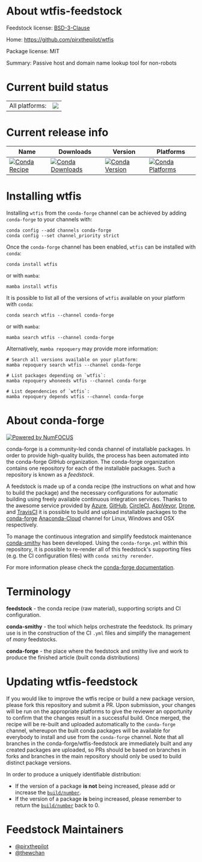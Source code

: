 About wtfis-feedstock
=====================

Feedstock license: [BSD-3-Clause](https://github.com/conda-forge/wtfis-feedstock/blob/main/LICENSE.txt)

Home: https://github.com/pirxthepilot/wtfis

Package license: MIT

Summary: Passive host and domain name lookup tool for non-robots

Current build status
====================


<table><tr><td>All platforms:</td>
    <td>
      <a href="https://dev.azure.com/conda-forge/feedstock-builds/_build/latest?definitionId=17108&branchName=main">
        <img src="https://dev.azure.com/conda-forge/feedstock-builds/_apis/build/status/wtfis-feedstock?branchName=main">
      </a>
    </td>
  </tr>
</table>

Current release info
====================

| Name | Downloads | Version | Platforms |
| --- | --- | --- | --- |
| [![Conda Recipe](https://img.shields.io/badge/recipe-wtfis-green.svg)](https://anaconda.org/conda-forge/wtfis) | [![Conda Downloads](https://img.shields.io/conda/dn/conda-forge/wtfis.svg)](https://anaconda.org/conda-forge/wtfis) | [![Conda Version](https://img.shields.io/conda/vn/conda-forge/wtfis.svg)](https://anaconda.org/conda-forge/wtfis) | [![Conda Platforms](https://img.shields.io/conda/pn/conda-forge/wtfis.svg)](https://anaconda.org/conda-forge/wtfis) |

Installing wtfis
================

Installing `wtfis` from the `conda-forge` channel can be achieved by adding `conda-forge` to your channels with:

```
conda config --add channels conda-forge
conda config --set channel_priority strict
```

Once the `conda-forge` channel has been enabled, `wtfis` can be installed with `conda`:

```
conda install wtfis
```

or with `mamba`:

```
mamba install wtfis
```

It is possible to list all of the versions of `wtfis` available on your platform with `conda`:

```
conda search wtfis --channel conda-forge
```

or with `mamba`:

```
mamba search wtfis --channel conda-forge
```

Alternatively, `mamba repoquery` may provide more information:

```
# Search all versions available on your platform:
mamba repoquery search wtfis --channel conda-forge

# List packages depending on `wtfis`:
mamba repoquery whoneeds wtfis --channel conda-forge

# List dependencies of `wtfis`:
mamba repoquery depends wtfis --channel conda-forge
```


About conda-forge
=================

[![Powered by
NumFOCUS](https://img.shields.io/badge/powered%20by-NumFOCUS-orange.svg?style=flat&colorA=E1523D&colorB=007D8A)](https://numfocus.org)

conda-forge is a community-led conda channel of installable packages.
In order to provide high-quality builds, the process has been automated into the
conda-forge GitHub organization. The conda-forge organization contains one repository
for each of the installable packages. Such a repository is known as a *feedstock*.

A feedstock is made up of a conda recipe (the instructions on what and how to build
the package) and the necessary configurations for automatic building using freely
available continuous integration services. Thanks to the awesome service provided by
[Azure](https://azure.microsoft.com/en-us/services/devops/), [GitHub](https://github.com/),
[CircleCI](https://circleci.com/), [AppVeyor](https://www.appveyor.com/),
[Drone](https://cloud.drone.io/welcome), and [TravisCI](https://travis-ci.com/)
it is possible to build and upload installable packages to the
[conda-forge](https://anaconda.org/conda-forge) [Anaconda-Cloud](https://anaconda.org/)
channel for Linux, Windows and OSX respectively.

To manage the continuous integration and simplify feedstock maintenance
[conda-smithy](https://github.com/conda-forge/conda-smithy) has been developed.
Using the ``conda-forge.yml`` within this repository, it is possible to re-render all of
this feedstock's supporting files (e.g. the CI configuration files) with ``conda smithy rerender``.

For more information please check the [conda-forge documentation](https://conda-forge.org/docs/).

Terminology
===========

**feedstock** - the conda recipe (raw material), supporting scripts and CI configuration.

**conda-smithy** - the tool which helps orchestrate the feedstock.
                   Its primary use is in the construction of the CI ``.yml`` files
                   and simplify the management of *many* feedstocks.

**conda-forge** - the place where the feedstock and smithy live and work to
                  produce the finished article (built conda distributions)


Updating wtfis-feedstock
========================

If you would like to improve the wtfis recipe or build a new
package version, please fork this repository and submit a PR. Upon submission,
your changes will be run on the appropriate platforms to give the reviewer an
opportunity to confirm that the changes result in a successful build. Once
merged, the recipe will be re-built and uploaded automatically to the
`conda-forge` channel, whereupon the built conda packages will be available for
everybody to install and use from the `conda-forge` channel.
Note that all branches in the conda-forge/wtfis-feedstock are
immediately built and any created packages are uploaded, so PRs should be based
on branches in forks and branches in the main repository should only be used to
build distinct package versions.

In order to produce a uniquely identifiable distribution:
 * If the version of a package **is not** being increased, please add or increase
   the [``build/number``](https://docs.conda.io/projects/conda-build/en/latest/resources/define-metadata.html#build-number-and-string).
 * If the version of a package **is** being increased, please remember to return
   the [``build/number``](https://docs.conda.io/projects/conda-build/en/latest/resources/define-metadata.html#build-number-and-string)
   back to 0.

Feedstock Maintainers
=====================

* [@pirxthepilot](https://github.com/pirxthepilot/)
* [@thewchan](https://github.com/thewchan/)

